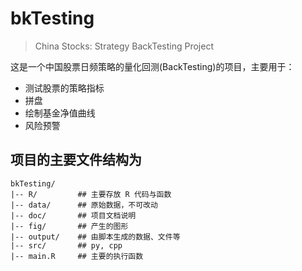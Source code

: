 # bkTesting

> China Stocks: Strategy BackTesting Project

这是一个中国股票日频策略的量化回测(BackTesting)的项目，主要用于：

- 测试股票的策略指标
- 拼盘
- 绘制基金净值曲线
- 风险预警

## 项目的主要文件结构为

    bkTesting/
    |-- R/         ## 主要存放 R 代码与函数
    |-- data/      ## 原始数据，不可改动
    |-- doc/       ## 项目文档说明
    |-- fig/       ## 产生的图形
    |-- output/    ## 由脚本生成的数据、文件等
    |-- src/       ## py, cpp
    |-- main.R     ## 主要的执行函数
